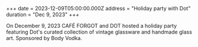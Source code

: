 +++
date = 2023-12-09T05:00:00.000Z
address = "Holiday party with Dot"
duration = "Dec 9, 2023"
+++

On December 9, 2023 CAFÉ FORGOT and DOT hosted a holiday party featuring Dot's curated collection of vintage glassware and handmade glass art. Sponsored by Body Vodka.
